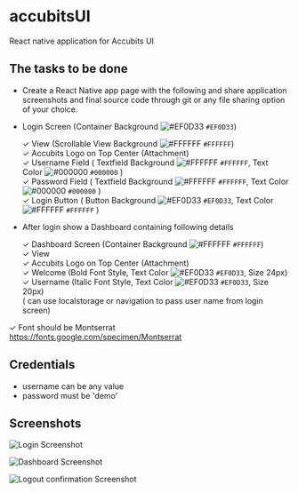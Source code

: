 # accubitsUI

React native application for Accubits UI
## The tasks to be done

- Create a React Native app page with the following and share application screenshots and final source code through git or any file sharing option of your choice.

- Login Screen (Container Background  ![#EF0D33](https://via.placeholder.com/15/EF0D33/000000?text=+) `#EF0D33`) 

    ✓ View (Scrollable View Background ![#FFFFFF](https://via.placeholder.com/15/FFFFFF/000000?text=+) `#FFFFFF`) \
    ✓ Accubits Logo on Top Center (Attachment) \
    ✓ Username Field  ( Textfield Background ![#FFFFFF](https://via.placeholder.com/15/FFFFFF/000000?text=+) `#FFFFFF`, Text Color ![#000000](https://via.placeholder.com/15/000000/000000?text=+) `#000000` ) \
    ✓ Password Field  ( Textfield Background ![#FFFFFF](https://via.placeholder.com/15/FFFFFF/000000?text=+) `#FFFFFF`, Text Color ![#000000](https://via.placeholder.com/15/000000/000000?text=+) `#000000` ) \
    ✓ Login Button ( Button Background  ![#EF0D33](https://via.placeholder.com/15/EF0D33/000000?text=+) `#EF0D33`, Text Color ![#FFFFFF](https://via.placeholder.com/15/FFFFFF/000000?text=+) `#FFFFFF` )

- After login show a Dashboard containing following details

    ✓ Dashboard Screen (Container Background ![#FFFFFF](https://via.placeholder.com/15/FFFFFF/000000?text=+) `#FFFFFF`) \
    ✓ View \
        ✓ Accubits Logo on Top Center (Attachment) \
        ✓ Welcome (Bold Font Style, Text Color ![#EF0D33](https://via.placeholder.com/15/EF0D33/000000?text=+) `#EF0D33`, Size 24px) \
        ✓ Username (Italic Font Style, Text Color ![#EF0D33](https://via.placeholder.com/15/EF0D33/000000?text=+) `#EF0D33`, Size 20px) \
            ( can use localstorage or navigation to pass user name from login screen)


✓ Font should be Montserrat
https://fonts.google.com/specimen/Montserrat

## Credentials

- username can be any value
- password must be 'demo'

## Screenshots

![Login Screenshot](https://github.com/unnikpanicker/accubitsUI/blob/master/screenshots/1.jpeg)

![Dashboard Screenshot](https://github.com/unnikpanicker/accubitsUI/blob/master/screenshots/2.jpeg)

![Logout confirmation Screenshot](https://github.com/unnikpanicker/accubitsUI/blob/master/screenshots/3.jpeg)
